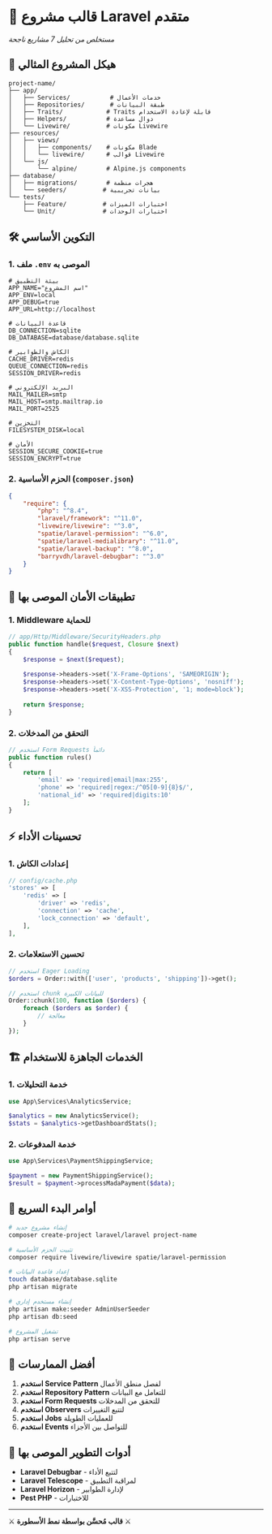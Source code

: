 # 🚀 قالب مشروع Laravel متقدم
*مستخلص من تحليل 7 مشاريع ناجحة*

## 📁 هيكل المشروع المثالي

```
project-name/
├── app/
│   ├── Services/           # خدمات الأعمال
│   ├── Repositories/       # طبقة البيانات
│   ├── Traits/            # Traits قابلة لإعادة الاستخدام
│   ├── Helpers/           # دوال مساعدة
│   └── Livewire/          # مكونات Livewire
├── resources/
│   ├── views/
│   │   ├── components/    # مكونات Blade
│   │   └── livewire/      # قوالب Livewire
│   └── js/
│       └── alpine/        # Alpine.js components
├── database/
│   ├── migrations/        # هجرات منظمة
│   └── seeders/          # بيانات تجريبية
└── tests/
    ├── Feature/          # اختبارات الميزات
    └── Unit/             # اختبارات الوحدات
```

## 🛠️ التكوين الأساسي

### 1. ملف `.env` الموصى به
```env
# بيئة التطبيق
APP_NAME="اسم المشروع"
APP_ENV=local
APP_DEBUG=true
APP_URL=http://localhost

# قاعدة البيانات
DB_CONNECTION=sqlite
DB_DATABASE=database/database.sqlite

# الكاش والطوابير
CACHE_DRIVER=redis
QUEUE_CONNECTION=redis
SESSION_DRIVER=redis

# البريد الإلكتروني
MAIL_MAILER=smtp
MAIL_HOST=smtp.mailtrap.io
MAIL_PORT=2525

# التخزين
FILESYSTEM_DISK=local

# الأمان
SESSION_SECURE_COOKIE=true
SESSION_ENCRYPT=true
```

### 2. الحزم الأساسية (`composer.json`)
```json
{
    "require": {
        "php": "^8.4",
        "laravel/framework": "^11.0",
        "livewire/livewire": "^3.0",
        "spatie/laravel-permission": "^6.0",
        "spatie/laravel-medialibrary": "^11.0",
        "spatie/laravel-backup": "^8.0",
        "barryvdh/laravel-debugbar": "^3.0"
    }
}
```

## 🔐 تطبيقات الأمان الموصى بها

### 1. Middleware للحماية
```php
// app/Http/Middleware/SecurityHeaders.php
public function handle($request, Closure $next)
{
    $response = $next($request);
    
    $response->headers->set('X-Frame-Options', 'SAMEORIGIN');
    $response->headers->set('X-Content-Type-Options', 'nosniff');
    $response->headers->set('X-XSS-Protection', '1; mode=block');
    
    return $response;
}
```

### 2. التحقق من المدخلات
```php
// استخدم Form Requests دائماً
public function rules()
{
    return [
        'email' => 'required|email|max:255',
        'phone' => 'required|regex:/^05[0-9]{8}$/',
        'national_id' => 'required|digits:10'
    ];
}
```

## ⚡ تحسينات الأداء

### 1. إعدادات الكاش
```php
// config/cache.php
'stores' => [
    'redis' => [
        'driver' => 'redis',
        'connection' => 'cache',
        'lock_connection' => 'default',
    ],
],
```

### 2. تحسين الاستعلامات
```php
// استخدم Eager Loading
$orders = Order::with(['user', 'products', 'shipping'])->get();

// استخدم chunk للبيانات الكبيرة
Order::chunk(100, function ($orders) {
    foreach ($orders as $order) {
        // معالجة
    }
});
```

## 🏗️ الخدمات الجاهزة للاستخدام

### 1. خدمة التحليلات
```php
use App\Services\AnalyticsService;

$analytics = new AnalyticsService();
$stats = $analytics->getDashboardStats();
```

### 2. خدمة المدفوعات
```php
use App\Services\PaymentShippingService;

$payment = new PaymentShippingService();
$result = $payment->processMadaPayment($data);
```

## 🚀 أوامر البدء السريع

```bash
# إنشاء مشروع جديد
composer create-project laravel/laravel project-name

# تثبيت الحزم الأساسية
composer require livewire/livewire spatie/laravel-permission

# إعداد قاعدة البيانات
touch database/database.sqlite
php artisan migrate

# إنشاء مستخدم إداري
php artisan make:seeder AdminUserSeeder
php artisan db:seed

# تشغيل المشروع
php artisan serve
```

## 📝 أفضل الممارسات

1. **استخدم Service Pattern** لفصل منطق الأعمال
2. **استخدم Repository Pattern** للتعامل مع البيانات
3. **استخدم Form Requests** للتحقق من المدخلات
4. **استخدم Observers** لتتبع التغييرات
5. **استخدم Jobs** للعمليات الطويلة
6. **استخدم Events** للتواصل بين الأجزاء

## 🔧 أدوات التطوير الموصى بها

- **Laravel Debugbar** - لتتبع الأداء
- **Laravel Telescope** - لمراقبة التطبيق
- **Laravel Horizon** - لإدارة الطوابير
- **Pest PHP** - للاختبارات

---
⚔️ **قالب مُحسَّن بواسطة نمط الأسطورة** ⚔️